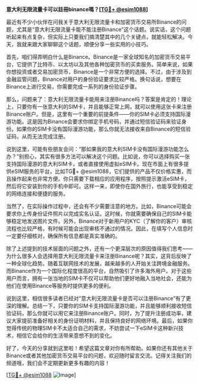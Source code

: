 **意大利无限流量卡可以註冊binance嗎？[[TG💪+ @esim1088](https://t.me/s/esim1088)]**

最近有不少小伙伴在问我关于意大利无限流量卡和加密货币交易所Binance的问题，尤其是“意大利无限流量卡能不能注册Binance”这个话题。说实话，这个问题听起来有点复杂，但实际上只要我们搞清楚其中的几个关键点，就能轻松解决。今天，我就来跟大家聊聊这个话题，顺便分享一些实用的小技巧。

首先，咱们得弄明白什么是Binance。Binance是一家全球知名的加密货币交易平台，它提供了比特币、以太坊以及其他各种加密货币的买卖服务。简单来说，如果你想投资或者交易加密货币，Binance是一个非常方便的选择。不过，由于涉及到金融监管问题，Binance对用户的身份验证要求比较严格。换句话说，想要在Binance上进行交易，你需要完成一系列的身份验证步骤。

那么，问题来了：意大利无限流量卡能用来注册Binance吗？答案是肯定的！理论上，只要你有一张意大利的SIM卡，并且能够正常上网，就可以使用这张卡来注册Binance账户。但是，这里有一个重要的前提条件——你的SIM卡必须支持国际漫游功能。这是因为Binance会要求你绑定手机号码，并通过短信验证码来验证身份。如果你的SIM卡没有国际漫游功能，那么你就无法接收来自Binance的短信验证码，从而无法完成注册。

说到这里，可能有些朋友会问：“那如果我的意大利SIM卡没有国际漫游功能怎么办？”别担心，其实有很多方法可以解决这个问题。比如说，你可以选择购买一张支持国际漫游的意大利SIM卡，或者直接使用虚拟eSIM卡。现在市面上有很多提供eSIM服务的平台，比如TG💪+ @esim1088，它们提供的产品不仅价格实惠，而且操作起来也非常方便。你只需要下载相应的应用程序，按照提示激活eSIM卡，然后将它安装到你的手机中即可。这样一来，即使你在国外旅行，也能享受到稳定的网络连接和便捷的服务。

当然了，在实际操作过程中，还会有不少需要注意的地方。比如，Binance可能会要求你上传身份证件照片以完成实名认证。这时候，你就需要确保自己的SIM卡能够稳定地发送图片文件。另外，Binance对于新用户的KYC（了解你的客户）审核流程也比较严格，有时候可能会出现审核不通过的情况。因此，在填写个人信息时一定要仔细核对，确保所有信息都是真实准确的。

除了上述提到的技术层面的问题之外，还有一个更深层次的原因值得我们思考——为什么很多人会选择用意大利无限流量卡来注册Binance呢？其实，这背后反映了一种全球化趋势。随着互联网技术的发展，越来越多的人开始关注跨境金融服务。而Binance作为一个国际化程度很高的平台，自然吸引了许多海外用户。对于这些用户而言，拥有一张当地的SIM卡不仅可以帮助他们更好地融入当地社会，还能为他们在使用Binance等服务时提供更多的便利。

说到这里，相信很多读者已经对“意大利无限流量卡是否可以注册Binance”有了更深的理解。总结一下，只要你的SIM卡支持国际漫游功能，并且能够顺利接收短信验证码，那么你就可以用它来注册Binance账户。同时，为了提升注册成功率，建议大家提前准备好相关的身份证明材料，并且保持良好的网络环境。最后，如果你觉得传统的物理SIM卡不太适合自己的需求，不妨尝试一下eSIM卡这种新兴技术，相信它会给你的生活带来意想不到的变化。

好了，今天的分享就到这里啦！希望这篇文章对你有所帮助。如果你还有其他关于Binance或者其他加密货币交易平台的问题，欢迎随时留言交流。记得关注我们的频道哦，我们会不定期更新更多有趣的内容！

[[TG💪+ @esim1088](https://t.me/s/esim1088) ![Image](https://i.postimg.cc/4NQfJmqS/Snipaste-2025-05-13-00-14-12.png)]